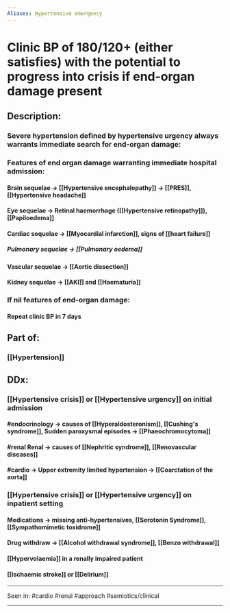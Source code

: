 ```yaml
---
Aliases: Hypertensive emergency
---
```

# Clinic BP of 180/120+ (either satisfies) with the potential to progress into crisis if end-organ damage present
## Description:
### Severe hypertension defined by hypertensive urgency always warrants immediate search for end-organ damage: 
### Features of end organ damage warranting immediate hospital admission:
#### Brain sequelae -> [[Hypertensive encephalopathy]] -> [[PRES]], [[Hypertensive headache]]
#### Eye sequelae -> Retinal haemorrhage ([[Hypertensive retinopathy]]), [[Papiloedema]]
#### Cardiac sequelae -> [[Myocardial infarction]], signs of [[heart failure]] 
##### Pulmonary sequelae -> [[Pulmonary oedema]]
#### Vascular sequelae -> [[Aortic dissection]]
#### Kidney sequelae -> [[AKI]] and [[Haematuria]]
### If nil features of end-organ damage:
#### Repeat clinic BP in 7 days
## Part of:
### [[Hypertension]] 

## DDx: 
### [[Hypertensive crisis]] or [[Hypertensive urgency]] on initial admission
#### #endocrinology -> causes of [[Hyperaldosteronism]], [[Cushing's syndrome]], **Sudden paroxysmal episodes -> [[Phaeochromocytoma]]**
#### #renal  Renal -> causes of [[Nephritic syndrome]], [[Renovascular diseases]]
#### #cardio -> Upper extremity limited hypertension -> [[Coarctation of the aorta]]
### [[Hypertensive crisis]] or [[Hypertensive urgency]] on inpatient setting
#### Medications -> missing anti-hypertensives, [[Serotonin Syndrome]], [[Sympathomimetic toxidrome]]
#### Drug withdraw -> [[Alcohol withdrawal syndrome]], [[Benzo withdrawal]]
#### [[Hypervolaemia]] in a renally impaired patient 
#### [[Ischaemic stroke]] or [[Delirium]]

---

Seen in: #cardio #renal #approach #semiotics/clinical 

---
